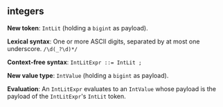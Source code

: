 ## integers

**New token**: `IntLit` (holding a `bigint` as payload).

**Lexical syntax**: One or more ASCII digits, separated by at most one
underscore. `/\d(_?\d)*/`

**Context-free syntax**: `IntLitExpr ::= IntLit ;`

**New value type**: `IntValue` (holding a `bigint` as payload).

**Evaluation**: An `IntLitExpr` evaluates to an `IntValue` whose payload is
the payload of the `IntLitExpr`'s `IntLit` token.

